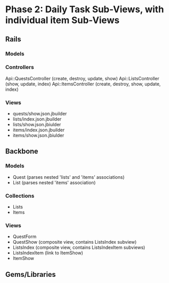 # Phase 2: Daily Task Sub-Views, with individual item Sub-Views

## Rails
### Models

### Controllers
Api::QuestsController (create, destroy, update, show)
Api::ListsController (show, update, index)
Api::ItemsController (create, destroy, show, update, index)

### Views
* quests/show.json.jbuilder
* lists/index.json.jbuilder
* lists/show.json.jbiulder
* items/index.json.jbuilder
* items/show.json.jbiulder

## Backbone
### Models
* Quest (parses nested 'lists' and 'items' associations)
* List (parses nested 'items' association)

### Collections
* Lists
* Items

### Views
* QuestForm
* QuestShow (composite view, contains ListsIndex subview)
* ListsIndex (composite view, contains ListsIndexItem subviews)
* ListsIndexItem (link to ItemShow)
* ItemShow

## Gems/Libraries
